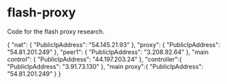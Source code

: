 # flash-proxy

Code for the flash proxy research.

{
    "nat": {
        "PublicIpAddress": "54.145.21.93"
    },
    "proxy": {
        "PublicIpAddress": "54.81.201.249"
    },
    "peer1": {
        "PublicIpAddress": "3.208.92.64"
    },
    "main control": {
        "PublicIpAddress": "44.197.203.24"
    },
    "controller":{
        "PublicIpAddress": "3.91.73.130"
    },
    "main proxy":{
        "PublicIpAddress": "54.81.201.249"
    }
}
